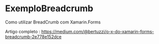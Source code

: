 # ExemploBreadcrumb
Como utilizar BreadCrumb com Xamarin.Forms

Artigo completo : https://medium.com/@bertuzzi/o-x-do-xamarin-forms-breadcrumb-2e778e152dce

